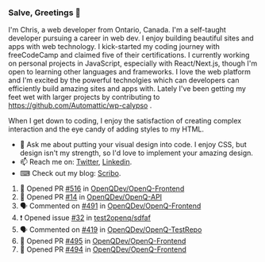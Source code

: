 ### Salve, Greetings 👋

I'm Chris, a web developer from Ontario, Canada. I'm a self-taught developer pursuing a career in web dev. I enjoy building beautiful sites and apps with web technology.
I kick-started my coding journey with freeCodeCamp and claimed five of their certifications.  I currently working on personal projects in JavaScript, especially with React/Next.js, though I'm open to learning other languages and frameworks. I love the web platform and I'm excited by the powerful technolgies which can developers can efficiently build amazing sites and apps with. Lately I've been getting my feet wet with larger projects by contributing to https://github.com/Automattic/wp-calypso .

When I get down to coding, I enjoy the satisfaction of creating complex interaction and the eye candy of adding styles to my HTML. 

- 💬 Ask me about putting your visual design into code. I enjoy CSS, but design isn't my strength, so I'd love to implement your amazing design.
- 📫 Reach me on: [Twitter](https://twitter.com/Christo28120856), [Linkedin](https://www.linkedin.com/in/christopher-stevers-07b9a5204/).
- ⌨ Check out my blog: [Scribo](https://christopherstevers.cf).
<!--
**Christopher-Stevers/Christopher-Stevers** is a ✨ _special_ ✨ repository because its `README.md` (this file) appears on your GitHub profile.

Here are some ideas to get you started:

- 🔭 I’m currently working on ...
- 🌱 I’m currently learning ...
- 👯 I’m looking to collaborate on ...
- 🤔 I’m looking for help with ...
- 😄 Pronouns: ...
- ⚡ Fun fact: ...
-->

<!--START_SECTION:activity-->
1. 💪 Opened PR [#516](https://github.com/OpenQDev/OpenQ-Frontend/pull/516) in [OpenQDev/OpenQ-Frontend](https://github.com/OpenQDev/OpenQ-Frontend)
2. 💪 Opened PR [#14](https://github.com/OpenQDev/OpenQ-API/pull/14) in [OpenQDev/OpenQ-API](https://github.com/OpenQDev/OpenQ-API)
3. 🗣 Commented on [#491](https://github.com/OpenQDev/OpenQ-Frontend/issues/491) in [OpenQDev/OpenQ-Frontend](https://github.com/OpenQDev/OpenQ-Frontend)
4. ❗️ Opened issue [#32](https://github.com/test2openq/sdfaf/issues/32) in [test2openq/sdfaf](https://github.com/test2openq/sdfaf)
5. 🗣 Commented on [#419](https://github.com/OpenQDev/OpenQ-TestRepo/issues/419) in [OpenQDev/OpenQ-TestRepo](https://github.com/OpenQDev/OpenQ-TestRepo)
6. 💪 Opened PR [#495](https://github.com/OpenQDev/OpenQ-Frontend/pull/495) in [OpenQDev/OpenQ-Frontend](https://github.com/OpenQDev/OpenQ-Frontend)
7. 💪 Opened PR [#494](https://github.com/OpenQDev/OpenQ-Frontend/pull/494) in [OpenQDev/OpenQ-Frontend](https://github.com/OpenQDev/OpenQ-Frontend)
<!--END_SECTION:activity-->
